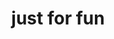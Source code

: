 ---
layout: posts_by_category
categories: just for fun
title: just for fun
permalink: /category/just-for-fun
---